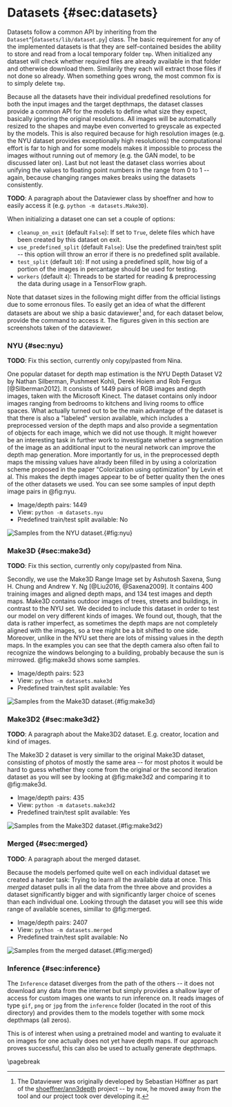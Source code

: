 # Datasets  {#sec:datasets}
Datasets follow a common API by inheriting from the `Dataset`^[`datasets/lib/dataset.py`] class. The basic requirement for any of the implemented datasets is that they are self-contained besides the ability to store and read from a local temporary folder `tmp`. When initialized any dataset will check whether required files are already available in that folder and otherwise download them. Similarily they each will extract those files if not done so already. When something goes wrong, the most common fix is to simply delete `tmp`.

Because all the datasets have their individual predefined resolutions for both the input images and the target depthmaps, the dataset classes provide a common API for the models to define what size they expect, basically ignoring the original resolutions. All images will be automatically resized to the shapes and maybe even converted to greyscale as expected by the models. This is also required because for high resolution images (e.g. the NYU dataset provides exceptionally high resolutions) the computational effort is far to high and for some models makes it impossible to process the images without running out of memory (e.g. the GAN model, to be discussed later on). Last but not least the dataset class worries about unifying the values to floating point numbers in the range from 0 to 1 -- again, because changing ranges makes breaks using the datasets consistently.

**TODO**: A paragraph about the Dataviewer class by shoeffner and how to easily access it (e.g. `python -m datasets.Make3D`).

When initializing a dataset one can set a couple of options:

* `cleanup_on_exit` (default `False`): If set to `True`, delete files which have been created by this dataset on exit.
* `use_predefined_split` (default `False`): Use the predefined train/test split -- this option will throw an error if there is no predefined split available.
* `test_split` (default `10`): If not using a predefined split, how big of a portion of the images in percantage should be used for testing.
* `workers` (default `4`): Threads to be started for reading & preprocessing the data during usage in a TensorFlow graph.

Note that dataset sizes in the following might differ from the official listings due to some erronous files. To easily get an idea of what the different datasets are about we ship a basic dataviewer[^dataviewer] and, for each dataset below, provide the command to access it. The figures given in this section are screenshots taken of the dataviewer.

[^dataviewer]: The Dataviewer was originally developed by Sebastian Höffner as part of the [shoeffner/ann3depth](https://github.com/shoeffner/ann3depth) project -- by now, he moved away from the tool and our project took over developing it.


### NYU  {#sec:nyu}
**TODO**: Fix this section, currently only copy/pasted from Nina.

One popular dataset for depth map estimation is the NYU Depth Dataset V2 by Nathan Silberman, Pushmeet Kohli, Derek Hoiem and Rob Fergus [@Silberman2012]. It consists of 1449 pairs of RGB images and depth images, taken with the Microsoft Kinect. The dataset contains only indoor images ranging from bedrooms to kitchens and living rooms to office spaces. What actually turned out to be the main advantage of the dataset is that there is also a "labeled" version available, which includes a preprocessed version of the depth maps and also provide a segmentation of objects for each image, which we did not use though. It might however be an interesting task in further work to investigate whether a segmentation of the image as an additional input to the neural network can improve the depth map generation. More importantly for us, in the preprocessed depth maps the missing values have alrady been filled in by using a colorization scheme proposed in the paper "Colorization using optimization" by Levin et al. This makes the depth images appear to be of better quality then the ones of the other datasets we used. You can see some samples of input depth image pairs in @fig:nyu.


- Image/depth pairs: 1449
- View: `python -m datasets.nyu`
- Predefined train/test split available: No

![Samples from the NYU dataset.](assets/nyu.png){#fig:nyu}


### Make3D  {#sec:make3d}
**TODO**: Fix this section, currently only copy/pasted from Nina.

Secondly, we use the Make3D Range Image set by Ashutosh Saxena, Sung H. Chung and Andrew Y. Ng [@Liu2016, @Saxena2009]. It contains 400 training images and aligned depth maps, and 134 test images and depth maps. Make3D contains outdoor images of trees, streets and buildings, in contrast to the NYU set. We decided to include this dataset in order to test our model on very different kinds of images. We found out, though, that the data is rather imperfect, as sometimes the depth maps are not completely aligned with the images, so a tree might be a bit shifted to one side. Moreover, unlike in the NYU set there are lots of missing values in the depth maps. In the examples you can see that the depth camera also often fail to recognize the windows belonging to a building, probably because the sun is mirrowed. @fig:make3d shows some samples.

- Image/depth pairs: 523
- View: `python -m datasets.make3d`
- Predefined train/test split available: Yes

![Samples from the Make3D dataset.](assets/make3d.png){#fig:make3d}

### Make3D2  {#sec:make3d2}
**TODO**: A paragraph about the Make3D2 dataset. E.g. creator, location and kind of images.

The Make3D 2 dataset is very simillar to the original Make3D dataset, consisting of photos of mostly the same area -- for most photos it would be hard to guess whether they come from the original or the second iteration dataset as you will see by looking at @fig:make3d2 and comparing it to @fig:make3d.

- Image/depth pairs: 435
- View: `python -m datasets.make3d2`
- Predefined train/test split available: Yes

![Samples from the Make3D2 dataset.](assets/make3d2.png){#fig:make3d2}


### Merged  {#sec:merged}
**TODO**: A paragraph about the merged dataset.

Because the models perfomed quite well on each individual dataset we created a harder task: Trying to learn all the available data at once. This *merged* dataset pulls in all the data from the three above and provides a dataset significantly bigger and with significantly larger choice of scenes than each individual one. Looking through the dataset you will see this wide range of available scenes, simillar to @fig:merged.

- Image/depth pairs: 2407
- View: `python -m datasets.merged`
- Predefined train/test split available: No

![Samples from the merged dataset.](assets/merged.png){#fig:merged}


### Inference  {#sec:inference}
The `Inference` dataset diverges from the path of the others -- it does not download any data from the internet but simply provides a shallow layer of access for custom images one wants to run inference on. It reads images of type `gif`, `png` or `jpg` from the `inference` folder (located in the root of this directory) and provides them to the models together with some mock depthmaps (all zeros).

This is of interest when using a pretrained model and wanting to evaluate it on images for one actually does not yet have depth maps. If our approach proves successful, this can also be used to actually generate depthmaps.

\pagebreak
